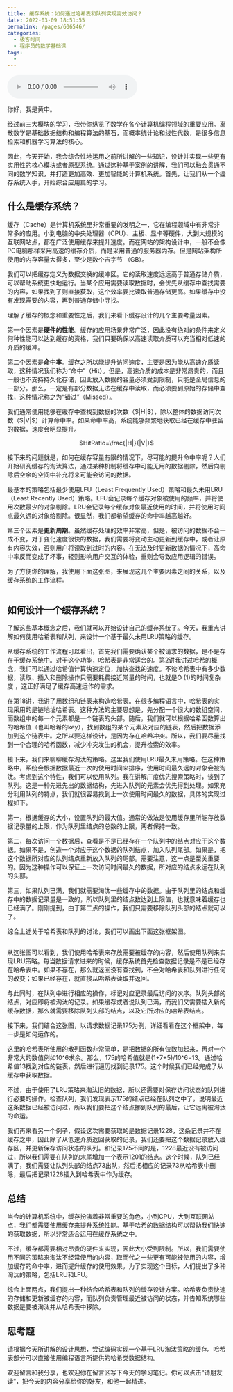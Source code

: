 ```yaml
---
title: 缓存系统：如何通过哈希表和队列实现高效访问？
date: 2022-03-09 18:51:55
permalink: /pages/606546/
categories:
  - 极客时间
  - 程序员的数学基础课
tags:
  - 
---
```

<audio title="46.缓存系统：如何通过哈希表和队列实现高效访问？" src="https://static001.geekbang.org/resource/audio/87/a9/87b57eb1b94ed154444584548a8752a9.mp3" controls="controls"></audio> 
<p>你好，我是黄申。</p><p>经过前三大模块的学习，我带你纵览了数学在各个计算机编程领域的重要应用。离散数学是基础数据结构和编程算法的基石，而概率统计论和线性代数，是很多信息检索和机器学习算法的核心。</p><p>因此，今天开始，我会综合性地运用之前所讲解的一些知识，设计并实现一些更有实用性的核心模块或者原型系统。通过这种基于案例的讲解，我们可以融会贯通不同的数学知识，并打造更加高效、更加智能的计算机系统。首先，让我们从一个缓存系统入手，开始综合应用篇的学习。</p><h2>什么是缓存系统？</h2><p>缓存（Cache）是计算机系统里非常重要的发明之一，它在编程领域中有非常非常多的应用。小到电脑的中央处理器（CPU）、主板、显卡等硬件，大到大规模的互联网站点，都在广泛使用缓存来提升速度。而在网站的架构设计中，一般不会像PC电脑那样采用高速的缓存介质，而是采用普通的服务器内存。但是网站架构所使用的内存容量大得多，至少是数个吉字节 （GB）。</p><p>我们可以把缓存定义为数据交换的缓冲区。它的读取速度远远高于普通存储介质，可以帮助系统更快地运行。当某个应用需要读取数据时，会优先从缓存中查找需要的内容，如果找到了则直接获取，这个效率要比读取普通存储更高。如果缓存中没有发现需要的内容，再到普通存储中寻找。</p><!-- [[[read_end]]] --><p>理解了缓存的概念和重要性之后，我们来看下缓存设计的几个主要考量因素。</p><p>第一个因素是<strong>硬件的性能</strong>。缓存的应用场景非常广泛，因此没有绝对的条件来定义何种性能可以达到缓存的资格，我们只要确保以高速读取介质可以充当相对低速的介质的缓冲。</p><p>第二个因素是<strong>命中率</strong>。缓存之所以能提升访问速度，主要是因为能从高速介质读取，这种情况我们称为“命中”（Hit）。但是，高速介质的成本是非常昂贵的，而且一般也不支持持久化存储，因此放入数据的容量必须受到限制，只能是全局信息的一部分。那么，一定是有部分数据无法在缓存中读取，而必须要到原始的存储中查找，这种情况称之为“错过”（Missed）。</p><p>我们通常使用能够在缓存中查找到数据的次数（$|H|$），除以整体的数据访问次数（$|V|$）计算命中率。如果命中率高，系统能够频繁地获取已经在缓存中驻留的数据，速度会明显提升。</p><center>$HitRatio=\frac{|H|}{|V|}$</center><p>接下来的问题就是，如何在缓存容量有限的情况下，尽可能的提升命中率呢？人们开始研究缓存的淘汰算法，通过某种机制将缓存中可能无用的数据剔除，然后向剔除后空余的空间中补充将来可能会访问的数据。</p><p>最基本的策略包括最少使用LFU（Least Frequently Used）策略和最久未用LRU（Least Recently Used）策略。LFU会记录每个缓存对象被使用的频率，并将使用次数最少的对象剔除。LRU会记录每个缓存对象最近使用的时间，并将使用时间点最久远的对象给剔除。很显然，我们都希望缓存的命中率越高越好。</p><p>第三个因素是<strong>更新周期</strong>。虽然缓存处理的效率非常高，但是，被访问的数据不会一成不变，对于变化速度很快的数据，我们需要将变动主动更新到缓存中，或者让原有内容失效，否则用户将读取到过时的内容。在无法及时更新数据的情况下，高命中率反而变成了坏事，轻则影响用户交互的体验，重则会导致应用逻辑的错误。</p><p>为了方便你的理解，我使用下面这张图，来展现这几个主要因素之间的关系，以及缓存系统的工作流程。</p><p><img src="https://static001.geekbang.org/resource/image/d9/5b/d92decec85a79493f9ef1f87f3add05b.png?wh=1138*1024" alt=""></p><p></p><h2>如何设计一个缓存系统？</h2><p>了解这些基本概念之后，我们就可以开始设计自己的缓存系统了。今天，我重点讲解如何使用哈希表和队列，来设计一个基于最久未用LRU策略的缓存。</p><p>从缓存系统的工作流程可以看出，首先我们需要确认某个被请求的数据，是不是存在于缓存系统中。对于这个功能，哈希表是非常适合的。第2讲我讲过哈希的概念，我们可以通过哈希值计算快速定位，加快查找的速度。不论哈希表中有多少数据，读取、插入和删除操作只需要耗费接近常量的时间，也就是O (1)的时间复杂度 ，这正好满足了缓存高速运作的需求。</p><p>在第18讲，我讲了用数组和链表来构造哈希表。在很多编程语言中，哈希表的实现采用的是链地址哈希表。这种方法的主要思想是，先分配一个很大的数组空间，而数组中的每一个元素都是一个链表的头部。随后，我们就可以根据哈希函数算出的哈希值（也叫哈希的key），找到数组的某个元素及对应的链表，然后把数据添加到这个链表中。之所以要这样设计，是因为存在哈希冲突。所以，我们要尽量找到一个合理的哈希函数，减少冲突发生的机会，提升检索的效率。</p><p>接下来，我们来聊聊缓存淘汰的策略。这里我们使用LRU最久未用策略。在这种策略中，系统会根据数据最近一次的使用时间来排序，使用时间最久远的对象会被淘汰。考虑到这个特性，我们可以使用队列。我在讲解广度优先搜索策略时，谈到了队列。这是一种先进先出的数据结构，先进入队列的元素会优先得到处理。如果充分利用队列的特点，我们就很容易找到上一次使用时间最久的数据，具体的实现过程如下。</p><p>第一，根据缓存的大小，设置队列的最大值。通常的做法是使用缓存里所能存放数据记录量的上限，作为队列里结点的总数的上限，两者保持一致。</p><p>第二，每次访问一个数据后，查看是不是已经存在一个队列中的结点对应于这个数据。如果不是，创造一个对应于这个数据的队列结点，加入队列尾部。如果是，把这个数据所对应的队列结点重新放入队列的尾部。需要注意，这一点是至关重要的。因为这种操作可以保证上一次访问时间最久的数据，所对应的结点永远在队列的头部。</p><p>第三，如果队列已满，我们就需要淘汰一些缓存中的数据。由于队列里的结点和缓存中的数据记录量是一致的，所以队列里的结点数达到上限值，也就意味着缓存也已经满了。刚刚提到，由于第二点的操作，我们只需要移除队列头部的结点就可以了。</p><p>综合上述关于哈希表和队列的讨论，我们可以画出下面这张框架图。</p><p><img src="https://static001.geekbang.org/resource/image/2a/28/2a74d2c598a2aa9952b70e350c49f828.png?wh=1448*1040" alt=""></p><p>从这张图可以看到，我们使用哈希表来存放需要被缓存的内容，然后使用队列来实现LRU策略。每当数据请求进来的时候，缓存系统首先检查数据记录是不是已经存在哈希表中。如果不存在，那么就返回没有查找到，不会对哈希表和队列进行任何的改变；如果已经存在，就直接从哈希表读取并返回。</p><p>与此同时，在队列中进行相应的操作，标记对应记录最后访问的次序。队列头部的结点，对应即将被淘汰的记录。如果缓存或者说队列已满，而我们又需要插入新的缓存数据，那么就需要移除队列头部的结点，以及它所对应的哈希表结点。</p><p>接下来，我们结合这张图，以请求数据记录175为例，详细看看在这个框架中，每一步是如何运作的。</p><p>这里的哈希表所使用的散列函数非常简单，是把数据的所有位数加起来，再对一个非常大的数值例如10^6求余。那么，175的哈希值就是(1+7+5)/10^6=13。通过哈希值13找到对应的链表，然后进行遍历找到记录175。这个时候我们已经完成了从缓存中获取数据。</p><p>不过，由于使用了LRU策略来淘汰旧的数据，所以还需要对保存访问状态的队列进行必要的操作。检查队列，我们发现表示175的结点已经在队列之中了，说明最近这条数据已经被访问过，所以我们要把这个结点挪到队列的最后，让它远离被淘汰的命运。</p><p>我们再来看另一个例子，假设这次需要获取的是数据记录1228，这条记录并不在缓存之中，因此除了从低速介质返回获取的记录，我们还要把这个数据记录放入缓存区，并更新保存访问状态的队列。和记录175不同的是，1228最近没有被访问过，所以我们需要在队列的末尾增加一个表示1201的结点。这个时候，队列已经满了，我们需要让队列头部的结点73出队，然后把相应的记录73从哈希表中删除，最后把记录1228插入到哈希表中作为缓存。</p><h2>总结</h2><p>当今的计算机系统中，缓存扮演着非常重要的角色，小到CPU，大到互联网站点，我们都需要使用缓存来提升系统性能。基于哈希的数据结构可以帮助我们快速的获取数据，所以非常适合运用在缓存系统之中。</p><p>不过，缓存都需要相对昂贵的硬件来实现，因此大小受到限制。所以，我们需要使用不同的策略来淘汰不经常使用的内容，取而代之一些更有可能被使用的内容，增加缓存的命中率，进而提升缓存的使用效果。为了实现这个目标，人们提出了多种淘汰的策略，包括LRU和LFU。</p><p>综合上面两点，我们提出一种结合哈希表和队列的缓存设计方案。哈希表负责快速的存储和更新被缓存的内容，而队列负责管理最近被访问的状态，并告知系统哪些数据是要被淘汰并从哈希表中移除。</p><h2>思考题</h2><p>请根据今天所讲解的设计思想，尝试编码实现一个基于LRU淘汰策略的缓存。哈希表部分可以直接使用编程语言所提供的哈希类数据结构。</p><p>欢迎留言和我分享，也欢迎你在留言区写下今天的学习笔记。你可以点击“请朋友读”，把今天的内容分享给你的好友，和他一起精进。</p>